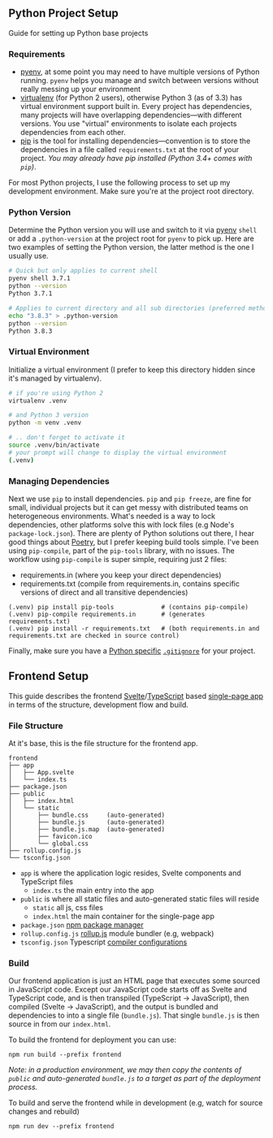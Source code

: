 ## Python Project Setup

Guide for setting up Python base projects

### Requirements

- [pyenv](https://github.com/pyenv/pyenv), at some point you may need to have multiple versions of Python running. `pyenv` helps you manage and switch between versions without really messing up your environment
- [virtualenv](https://virtualenv.pypa.io/en/latest/) (for Python 2 users), otherwise Python 3 (as of 3.3) has virtual environment support built in. Every project has dependencies, many projects will have overlapping dependencies&mdash;with different versions. You use "virtual" environments to isolate each projects dependencies from each other. 
- [pip](https://pip.pypa.io/en/stable/) is the tool for installing dependencies&mdash;convention is to store the dependencies in a file called `requirements.txt` at the root of your project. _You may already have pip installed (Python 3.4+ comes with `pip`)_.

For most Python projects, I use the following process to set up my development environment. Make sure you're at the project root directory.

### Python Version

Determine the Python version you will use and switch to it via [pyenv](https://github.com/pyenv/pyenv) `shell` or add a `.python-version` at the project root for `pyenv` to pick up. Here are two examples of setting the Python version, the latter method is the one I usually use.

```bash
# Quick but only applies to current shell
pyenv shell 3.7.1
python --version
Python 3.7.1

# Applies to current directory and all sub directories (preferred method) 
echo "3.8.3" > .python-version
python --version
Python 3.8.3
```

### Virtual Environment

Initialize a virtual environment (I prefer to keep this directory hidden since it's managed by virtualenv).

```bash
# if you're using Python 2
virtualenv .venv

# and Python 3 version
python -m venv .venv

# .. don't forget to activate it
source .venv/bin/activate
# your prompt will change to display the virtual environment
(.venv)
```

### Managing Dependencies

Next we use `pip` to install dependencies. `pip` and `pip freeze`, are fine for small, individual projects but it can get messy with distributed teams on heterogeneous environments. What's needed is a way to lock dependencies, other platforms solve this with lock files (e.g Node's `package-lock.json`). There are plenty of Python solutions out there, I hear good things about [Poetry](https://python-poetry.org), but I prefer keeping build tools simple. I've been using `pip-compile`, part of the `pip-tools` library, with no issues. The workflow using `pip-compile` is super simple, requiring just 2 files: 

* requirements.in   (where you keep your direct dependencies)
* requirements.txt  (compile from requirements.in, contains specific versions of direct and all transitive dependencies)

```shell
(.venv) pip install pip-tools             # (contains pip-compile)
(.venv) pip-compile requirements.in       # (generates requirements.txt)
(.venv) pip install -r requirements.txt   # (both requirements.in and requirements.txt are checked in source control)
```

Finally, make sure you have a [Python specific](https://github.com/github/gitignore/blob/master/Python.gitignore) [`.gitignore`](https://docs.github.com/en/free-pro-team@latest/github/using-git/ignoring-files) for your project.

## Frontend Setup

This guide describes the frontend [Svelte](https://svelte.dev/)/[TypeScript](https://www.typescriptlang.org/) based [single-page app](https://en.wikipedia.org/wiki/Single-page_application) in terms of the structure, development flow and build. 

### File Structure

At it's base, this is the file structure for the frontend app.

```
frontend
├── app
│   ├── App.svelte
│   └── index.ts
├── package.json
├── public
│   ├── index.html
│   └── static
│       ├── bundle.css     (auto-generated)
│       ├── bundle.js      (auto-generated)
│       ├── bundle.js.map  (auto-generated)
│       ├── favicon.ico
│       └── global.css
├── rollup.config.js
└── tsconfig.json
```

- `app` is where the application logic resides, Svelte components and TypeScript files
  - `index.ts` the main entry into the app
- `public` is where all static files and auto-generated static files will reside
  - `static` all js, css files
  - `index.html` the main container for the single-page app
- `package.json` [npm package manager](https://nodejs.org/en/knowledge/getting-started/npm/what-is-the-file-package-json/)
- `rollup.config.js` [rollup.js](https://rollupjs.org/guide/en/) module bundler (e.g, webpack)
- `tsconfig.json` Typescript [compiler configurations](https://www.typescriptlang.org/docs/handbook/tsconfig-json.html)

### Build 

Our frontend application is just an HTML page that executes some sourced in JavaScript code. Except our JavaScript code starts off as Svelte and TypeScript code, and is then transpiled (TypeScript -> JavaScript), then compiled (Svelte -> JavaScript), and the output is bundled and dependencies to into a single file (`bundle.js`). That single `bundle.js` is then source in from our `index.html`.

To build the frontend for deployment you can use:

```
npm run build --prefix frontend
```
_Note: in a production environment, we may then copy the contents of `public` and auto-generated `bundle.js` to a target as part of the deployment process._

To build and serve the frontend while in development (e.g, watch for source changes and rebuild)

```
npm run dev --prefix frontend
```

